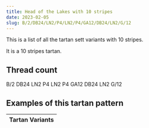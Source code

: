 ```yaml
---
title: Head of the Lakes with 10 stripes
date: 2023-02-05
slug: B/2/DB24/LN2/P4/LN2/P4/GA12/DB24/LN2/G/12
---
```

This is a list of all the tartan sett variants with 10 stripes.

It is a 10 stripes tartan.


## Thread count
B/2 DB24 LN2 P4 LN2 P4 GA12 DB24 LN2 G/12

## Examples of this tartan pattern

| Tartan Variants |
|---------------|
